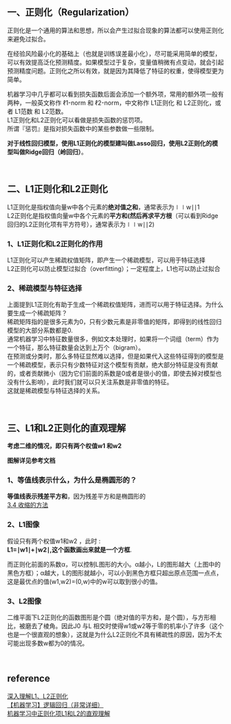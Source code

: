 ## 一、正则化（Regularization）
正则化是一个通用的算法和思想，所以会产生过拟合现象的算法都可以使用正则化来避免过拟合。

在经验风险最小化的基础上（也就是训练误差最小化），尽可能采用简单的模型，可以有效提高泛化预测精度。如果模型过于复杂，变量值稍微有点变动，就会引起预测精度问题。正则化之所以有效，就是因为其降低了特征的权重，使得模型更为简单。

机器学习中几乎都可以看到损失函数后面会添加一个额外项，常用的额外项一般有两种，一般英文称作 ℓ1-norm 和 ℓ2-norm，中文称作 L1正则化 和 L2正则化，或者 L1范数 和 L2范数。  
L1正则化和L2正则化可以看做是损失函数的惩罚项。  
所谓『惩罚』是指对损失函数中的某些参数做一些限制。  

**对于线性回归模型，使用L1正则化的模型建叫做Lasso回归，使用L2正则化的模型叫做Ridge回归（岭回归）**。  

&nbsp;
## 二、L1正则化和L2正则化
L1正则化是指权值向量w中各个元素的**绝对值之和**，通常表示为∣∣w∣∣1  
L2正则化是指权值向量w中各个元素的**平方和(然后再求平方根**（可以看到Ridge回归的L2正则化项有平方符号），通常表示为∣∣w∣∣2)
### 1、L1正则化和L2正则化的作用
L1正则化可以产生稀疏权值矩阵，即产生一个稀疏模型，可以用于特征选择  
L2正则化可以防止模型过拟合（overfitting）；一定程度上，L1也可以防止过拟合  
### 2、稀疏模型与特征选择
上面提到L1正则化有助于生成一个稀疏权值矩阵，进而可以用于特征选择。为什么要生成一个稀疏矩阵？  
稀疏矩阵指的是很多元素为0，只有少数元素是非零值的矩阵，即得到的线性回归模型的大部分系数都是0.   
通常机器学习中特征数量很多，例如文本处理时，如果将一个词组（term）作为一个特征，那么特征数量会达到上万个（bigram）。  
在预测或分类时，那么多特征显然难以选择，但是如果代入这些特征得到的模型是一个稀疏模型，表示只有少数特征对这个模型有贡献，绝大部分特征是没有贡献的，或者贡献微小（因为它们前面的系数是0或者是很小的值，即使去掉对模型也没有什么影响），此时我们就可以只关注系数是非零值的特征。  
这就是稀疏模型与特征选择的关系。

&nbsp;
## 三、L1和L2正则化的直观理解
**考虑二维的情况，即只有两个权值w1 和w2**      

**图解详见参考文档**   

### 1、等值线表示什么，为什么是椭圆形的？
**等值线表示残差平方和**，因为残差平方和是椭圆形的  
[3.4 收缩的方法](https://esl.hohoweiya.xyz/03-Linear-Methods-for-Regression/3.4-Shrinkage-Methods/index.html)

### 2、L1图像
假设只有两个权值w1和w2 ，此时 :  
**L1=∣w1∣+∣w2∣,这个函数画出来就是一个方框**.   

而正则化前面的系数α，可以控制L图形的大小。α越小，L的图形越大（上图中的黑色方框）；α越大，L的图形就越小，可以小到黑色方框只超出原点范围一点点，这是最优点的值(w1,w2)=(0,w)中的w可以取到很小的值。

### 3、L2图像
二维平面下L2正则化的函数图形是个圆（绝对值的平方和，是个圆），与方形相比，被磨去了棱角。因此J0 与L 相交时使得w1或w2等于零的机率小了许多（这个也是一个很直观的想象），这就是为什么L2正则化不具有稀疏性的原因，因为不太可能出现多数w都为0的情况。

&nbsp;
## reference
[深入理解L1、L2正则化](https://zhuanlan.zhihu.com/p/29360425)   
[【机器学习】逻辑回归（非常详细）](https://zhuanlan.zhihu.com/p/74874291)    
[机器学习中正则化项L1和L2的直观理解](https://blog.csdn.net/jinping_shi/article/details/52433975)
